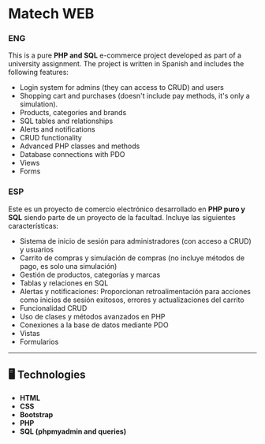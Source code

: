 # Matech WEB

### ENG
This is a pure **PHP and SQL** e-commerce project developed as part of a university assignment. The project is written in Spanish and includes the following features:

- Login system for admins (they can access to CRUD) and users
- Shopping cart and purchases (doesn't include pay methods, it's only a simulation).
- Products, categories and brands
- SQL tables and relationships
- Alerts and notifications
- CRUD functionality
- Advanced PHP classes and methods
- Database connections with PDO
- Views
- Forms

### ESP
Este es un proyecto de comercio electrónico desarrollado en **PHP puro y SQL** siendo parte de un proyecto de la facultad. Incluye las siguientes características:

- Sistema de inicio de sesión para administradores (con acceso a CRUD) y usuarios
- Carrito de compras y simulación de compras (no incluye métodos de pago, es solo una simulación)
- Gestión de productos, categorías y marcas
- Tablas y relaciones en SQL
- Alertas y notificaciones: Proporcionan retroalimentación para acciones como inicios de sesión exitosos, errores y actualizaciones del carrito
- Funcionalidad CRUD
- Uso de clases y métodos avanzados en PHP
- Conexiones a la base de datos mediante PDO
- Vistas
- Formularios

---

## 🖥️ Technologies
- **HTML**
- **CSS**
- **Bootstrap**
- **PHP**
- **SQL (phpmyadmin and queries)**
